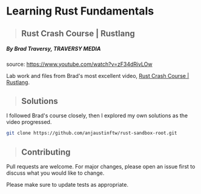 # Learning Rust Fundamentals
>## Rust Crash Course | Rustlang
##### By Brad Traversy, TRAVERSY MEDIA
source: https://www.youtube.com/watch?v=zF34dRivLOw

Lab work and files from Brad's most excellent video, [Rust Crash Course | Rustlang](https://www.youtube.com/watch?v=zF34dRivLOw).

>## Solutions

I followed Brad's course closely, then I explored my own solutions as the video progressed. 

```bash
git clone https://github.com/anjaustinftw/rust-sandbox-root.git
```


>## Contributing
Pull requests are welcome. For major changes, please open an issue first to discuss what you would like to change.

Please make sure to update tests as appropriate.
